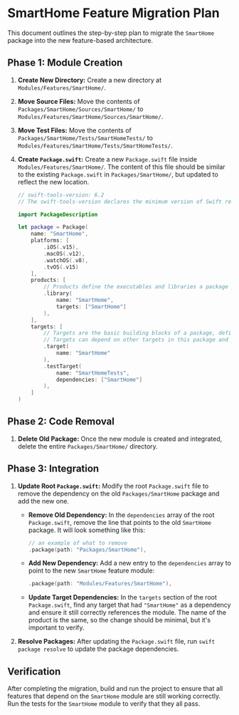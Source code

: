 # SmartHome Feature Migration Plan

This document outlines the step-by-step plan to migrate the `SmartHome` package into the new feature-based architecture.

## Phase 1: Module Creation

1.  **Create New Directory:** Create a new directory at `Modules/Features/SmartHome/`.
2.  **Move Source Files:** Move the contents of `Packages/SmartHome/Sources/SmartHome/` to `Modules/Features/SmartHome/Sources/SmartHome/`.
3.  **Move Test Files:** Move the contents of `Packages/SmartHome/Tests/SmartHomeTests/` to `Modules/Features/SmartHome/Tests/SmartHomeTests/`.
4.  **Create `Package.swift`:** Create a new `Package.swift` file inside `Modules/Features/SmartHome/`. The content of this file should be similar to the existing `Package.swift` in `Packages/SmartHome/`, but updated to reflect the new location.

    ```swift
    // swift-tools-version: 6.2
    // The swift-tools-version declares the minimum version of Swift required to build this package.

    import PackageDescription

    let package = Package(
        name: "SmartHome",
        platforms: [
            .iOS(.v15),
            .macOS(.v12),
            .watchOS(.v8),
            .tvOS(.v15)
        ],
        products: [
            // Products define the executables and libraries a package produces, making them visible to other packages.
            .library(
                name: "SmartHome",
                targets: ["SmartHome"]
            ),
        ],
        targets: [
            // Targets are the basic building blocks of a package, defining a module or a test suite.
            // Targets can depend on other targets in this package and products from dependencies.
            .target(
                name: "SmartHome"
            ),
            .testTarget(
                name: "SmartHomeTests",
                dependencies: ["SmartHome"]
            ),
        ]
    )
    ```

## Phase 2: Code Removal

1.  **Delete Old Package:** Once the new module is created and integrated, delete the entire `Packages/SmartHome/` directory.

## Phase 3: Integration

1.  **Update Root `Package.swift`:** Modify the root `Package.swift` file to remove the dependency on the old `Packages/SmartHome` package and add the new one.

    *   **Remove Old Dependency:** In the `dependencies` array of the root `Package.swift`, remove the line that points to the old `SmartHome` package. It will look something like this:

        ```swift
        // an example of what to remove
        .package(path: "Packages/SmartHome"),
        ```

    *   **Add New Dependency:** Add a new entry to the `dependencies` array to point to the new `SmartHome` feature module:

        ```swift
        .package(path: "Modules/Features/SmartHome"),
        ```

    *   **Update Target Dependencies:** In the `targets` section of the root `Package.swift`, find any target that had `"SmartHome"` as a dependency and ensure it still correctly references the module. The name of the product is the same, so the change should be minimal, but it's important to verify.

2.  **Resolve Packages:** After updating the `Package.swift` file, run `swift package resolve` to update the package dependencies.

## Verification

After completing the migration, build and run the project to ensure that all features that depend on the `SmartHome` module are still working correctly. Run the tests for the `SmartHome` module to verify that they all pass.